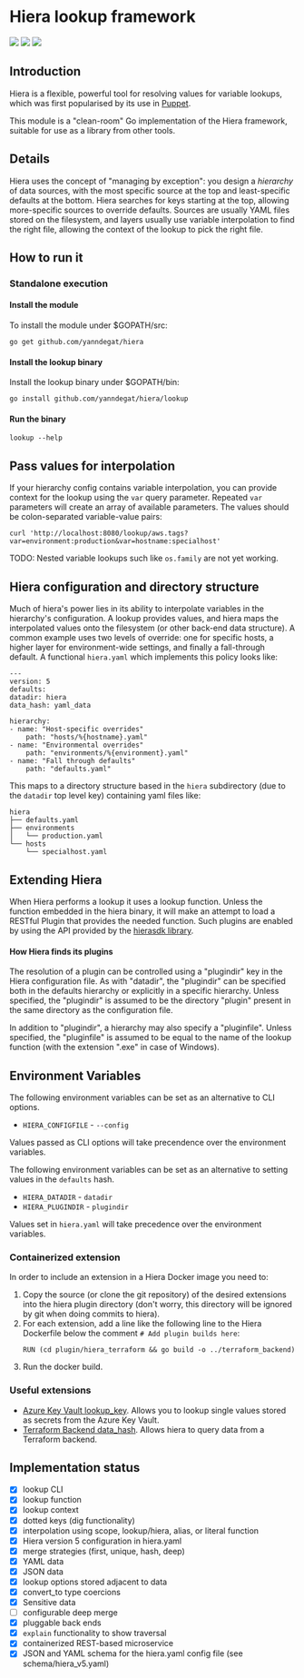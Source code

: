 # Hiera lookup framework

[![](https://goreportcard.com/badge/github.com/yanndegat/hiera)](https://goreportcard.com/report/github.com/yanndegat/hiera)
[![](https://img.shields.io/badge/godoc-reference-blue.svg)](https://godoc.org/github.com/yanndegat/hiera)
[![](https://github.com/yanndegat/hiera/workflows/Hiera%20Tests/badge.svg)](https://github.com/yanndegat/hiera/actions)

## Introduction

Hiera is a flexible, powerful tool for resolving values for variable lookups, which was first popularised by its use in [Puppet](https://puppet.com/docs/puppet/5.5/hiera.html).

This module is a "clean-room" Go implementation of the Hiera framework, suitable for use as a library from other tools.

## Details

Hiera uses the concept of "managing by exception": you design a *hierarchy* of data sources, with the most specific source at the top and  least-specific defaults at the bottom. Hiera searches for keys starting at the top, allowing more-specific sources to override defaults. Sources are usually YAML files stored on the filesystem, and layers usually use variable interpolation to find the right file, allowing the context of the lookup to pick the right file.

## How to run it

### Standalone execution

#### Install the module

To install the module under $GOPATH/src:

    go get github.com/yanndegat/hiera

#### Install the lookup binary

Install the lookup binary under $GOPATH/bin:

    go install github.com/yanndegat/hiera/lookup

#### Run the binary

    lookup --help


## Pass values for interpolation

If your hierarchy config contains variable interpolation, you can provide context for the lookup using the `var` query parameter. Repeated `var` parameters will create an array of available parameters. The values should be colon-separated variable-value pairs:

    curl 'http://localhost:8080/lookup/aws.tags?var=environment:production&var=hostname:specialhost'

TODO: Nested variable lookups such like `os.family` are not yet working.

## Hiera configuration and directory structure

Much of hiera's power lies in its ability to interpolate variables in the hierarchy's configuration. A lookup provides values, and hiera maps the interpolated values onto the filesystem (or other back-end data structure). A common example uses two levels of override: one for specific hosts, a higher layer for environment-wide settings, and finally a fall-through default. A functional `hiera.yaml` which implements this policy looks like:

    ---
    version: 5
    defaults:
    datadir: hiera
    data_hash: yaml_data

    hierarchy:
    - name: "Host-specific overrides"
        path: "hosts/%{hostname}.yaml"
    - name: "Environmental overrides"
        path: "environments/%{environment}.yaml"
    - name: "Fall through defaults"
        path: "defaults.yaml"

This maps to a directory structure based in the `hiera` subdirectory (due to the `datadir` top level key) containing yaml files like:

    hiera
    ├── defaults.yaml
    ├── environments
    │   └── production.yaml
    └── hosts
        └── specialhost.yaml

## Extending Hiera

When Hiera performs a lookup it uses a lookup function. Unless the function embedded in the hiera binary, it will
make an attempt to load a RESTful Plugin that provides the needed function. Such plugins are enabled by using the API
provided by the [hierasdk library](https://github.com/lyraproj/hierasdk).

#### How Hiera finds its plugins
The resolution of a plugin can be controlled using a "plugindir" key in the Hiera configuration file. As with "datadir",
the "plugindir" can be specified both in the defaults hierarchy or explicitly in a specific hierarchy. Unless specified,
the "plugindir" is assumed to be the directory "plugin" present in the same directory as the configuration file.

In addition to "plugindir", a hierarchy may also specify a "pluginfile". Unless specified, the "pluginfile" is assumed
to be equal to the name of the lookup function (with the extension ".exe" in case of Windows).

## Environment Variables

The following environment variables can be set as an alternative to CLI options.

* `HIERA_CONFIGFILE` - `--config`

Values passed as CLI options will take precendence over the environment variables.

The following environment variables can be set as an alternative to setting values in the `defaults` hash.

* `HIERA_DATADIR` - `datadir`
* `HIERA_PLUGINDIR` - `plugindir`

Values set in `hiera.yaml` will take precedence over the environment variables.

### Containerized extension

In order to include an extension in a Hiera Docker image you need to:

1. Copy the source (or clone the git repository) of the desired extensions into the hiera plugin directory (don't worry,
   this directory will be ignored by git when doing commits to hiera).
2. For each extension, add a line like the following line to the Hiera Dockerfile below the comment
   `# Add plugin builds here`:
    ```
    RUN (cd plugin/hiera_terraform && go build -o ../terraform_backend)
    ```
3. Run the docker build.

### Useful extensions

* [Azure Key Vault lookup_key](https://github.com/lyraproj/hiera_azure). Allows you to lookup single values stored as
 secrets from the Azure Key Vault.
* [Terraform Backend data_hash](https://github.com/lyraproj/hiera_terrform). Allows hiera to query data from a Terraform
 backend. 

## Implementation status

* [x] lookup CLI
* [x] lookup function
* [x] lookup context
* [x] dotted keys (dig functionality)
* [x] interpolation using scope, lookup/hiera, alias, or literal function
* [x] Hiera version 5 configuration in hiera.yaml
* [x] merge strategies (first, unique, hash, deep)
* [x] YAML data
* [x] JSON data
* [x] lookup options stored adjacent to data
* [x] convert_to type coercions
* [x] Sensitive data
* [ ] configurable deep merge
* [x] pluggable back ends
* [x] `explain` functionality to show traversal
* [x] containerized REST-based microservice
* [x] JSON and YAML schema for the hiera.yaml config file (see schema/hiera_v5.yaml)
